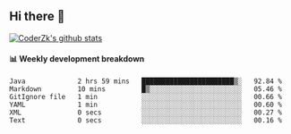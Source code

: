 ## Hi there 👋

[![CoderZk's github stats](https://github-readme-stats.vercel.app/api?username=zhoukuo123&show_icons=true&count_private=true)](https://github.com/anuraghazra/github-readme-stats)

#### :bar_chart: Weekly development breakdown

<!--START_SECTION:waka-->

```text
Java             2 hrs 59 mins   ███████████████████████▒░   92.84 %
Markdown         10 mins         █▒░░░░░░░░░░░░░░░░░░░░░░░   05.46 %
GitIgnore file   1 min           ░░░░░░░░░░░░░░░░░░░░░░░░░   00.66 %
YAML             1 min           ░░░░░░░░░░░░░░░░░░░░░░░░░   00.60 %
XML              0 secs          ░░░░░░░░░░░░░░░░░░░░░░░░░   00.27 %
Text             0 secs          ░░░░░░░░░░░░░░░░░░░░░░░░░   00.16 %
```

<!--END_SECTION:waka-->
